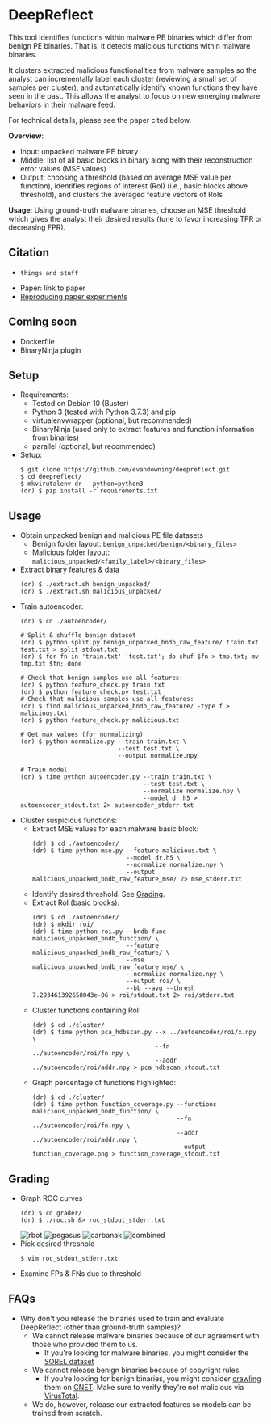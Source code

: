 # DeepReflect
This tool identifies functions within malware PE binaries which differ from benign PE binaries. That is, it detects malicious functions within malware binaries.

It clusters extracted malicious functionalities from malware samples so the analyst can incrementally label each cluster (reviewing a small set of samples per cluster), and automatically identify known functions they have seen in the past. This allows the analyst to focus on new emerging malware behaviors in their malware feed.

For technical details, please see the paper cited below.

**Overview**:
  - Input: unpacked malware PE binary
  - Middle: list of all basic blocks in binary along with their reconstruction error values (MSE values)
  - Output: choosing a threshold (based on average MSE value per function), identifies regions of interest (RoI) (i.e., basic blocks above threshold), and clusters the averaged feature vectors of RoIs

**Usage**: Using ground-truth malware binaries, choose an MSE threshold which gives the analyst their desired results (tune to favor increasing TPR or decreasing FPR).

## Citation
  - ```
    things and stuff
    ```
  - Paper: link to paper
  - [Reproducing paper experiments](reproducing_paper/README.md)

## Coming soon
  - Dockerfile
  - BinaryNinja plugin

## Setup
  - Requirements:
    - Tested on Debian 10 (Buster)
    - Python 3 (tested with Python 3.7.3) and pip
    - virtualenvwrapper (optional, but recommended)
    - BinaryNinja (used only to extract features and function information from binaries)
    - parallel (optional, but recommended)
  - Setup:
    ```
    $ git clone https://github.com/evandowning/deepreflect.git
    $ cd deepreflect/
    $ mkvirutalenv dr --python=python3
    (dr) $ pip install -r requirements.txt
    ```

## Usage
  - Obtain unpacked benign and malicious PE file datasets
    - Benign folder layout:    `benign_unpacked/benign/<binary_files>`
    - Malicious folder layout: `malicious_unpacked/<family_label>/<binary_files>`
  - Extract binary features & data
    ```
    (dr) $ ./extract.sh benign_unpacked/
    (dr) $ ./extract.sh malicious_unpacked/
    ```
  - Train autoencoder:
    ```
    (dr) $ cd ./autoencoder/

    # Split & shuffle benign dataset
    (dr) $ python split.py benign_unpacked_bndb_raw_feature/ train.txt test.txt > split_stdout.txt
    (dr) $ for fn in 'train.txt' 'test.txt'; do shuf $fn > tmp.txt; mv tmp.txt $fn; done

    # Check that benign samples use all features:
    (dr) $ python feature_check.py train.txt
    (dr) $ python feature_check.py test.txt
    # Check that malicious samples use all features:
    (dr) $ find malicious_unpacked_bndb_raw_feature/ -type f > malicious.txt
    (dr) $ python feature_check.py malicious.txt

    # Get max values (for normalizing)
    (dr) $ python normalize.py --train train.txt \
                               --test test.txt \
                               --output normalize.npy

    # Train model
    (dr) $ time python autoencoder.py --train train.txt \
                                      --test test.txt \
                                      --normalize normalize.npy \
                                      --model dr.h5 > autoencoder_stdout.txt 2> autoencoder_stderr.txt
    ```
  - Cluster suspicious functions:
    - Extract MSE values for each malware basic block:
      ```
      (dr) $ cd ./autoencoder/
      (dr) $ time python mse.py --feature malicious.txt \
                                --model dr.h5 \
                                --normalize normalize.npy \
                                --output malicious_unpacked_bndb_raw_feature_mse/ 2> mse_stderr.txt
      ```
    - Identify desired threshold. See [Grading](#grading).
    - Extract RoI (basic blocks):
      ```
      (dr) $ cd ./autoencoder/
      (dr) $ mkdir roi/
      (dr) $ time python roi.py --bndb-func malicious_unpacked_bndb_function/ \
                                --feature malicious_unpacked_bndb_raw_feature/ \
                                --mse malicious_unpacked_bndb_raw_feature_mse/ \
                                --normalize normalize.npy \
                                --output roi/ \
                                --bb --avg --thresh 7.293461392658043e-06 > roi/stdout.txt 2> roi/stderr.txt
      ```
    - Cluster functions containing RoI:
      ```
      (dr) $ cd ./cluster/
      (dr) $ time python pca_hdbscan.py --x ../autoencoder/roi/x.npy \
                                        --fn ../autoencoder/roi/fn.npy \
                                        --addr ../autoencoder/roi/addr.npy > pca_hdbscan_stdout.txt
      ```
    - Graph percentage of functions highlighted:
      ```
      (dr) $ cd ./cluster/
      (dr) $ time python function_coverage.py --functions malicious_unpacked_bndb_function/ \
                                              --fn ../autoencoder/roi/fn.npy \
                                              --addr ../autoencoder/roi/addr.npy \
                                              --output function_coverage.png > function_coverage_stdout.txt
      ```

## Grading
  - Graph ROC curves
    ```
    (dr) $ cd grader/
    (dr) $ ./roc.sh &> roc_stdout_stderr.txt
    ```
    ![rbot](grader/roc_rbot.png)
    ![pegasus](grader/roc_pegasus.png)
    ![carbanak](grader/roc_carbanak.png)
    ![combined](grader/roc_combined.png)
  - Pick desired threshold
    ```
    $ vim roc_stdout_stderr.txt
    ```
  - Examine FPs & FNs due to threshold

## FAQs
  - Why don't you release the binaries used to train and evaluate DeepReflect (other than ground-truth samples)?
    - We cannot release malware binaries because of our agreement with those who provided them to us.
      - If you're looking for malware binaries, you might consider the [SOREL dataset](https://github.com/sophos-ai/SOREL-20M)
    - We cannot release benign binaries because of copyright rules.
      - If you're looking for benign binaries, you might consider [crawling](https://github.com/evandowning/selenium-crawler) them on [CNET](https://download.cnet.com/windows/). Make sure to verify they're not malicious via [VirusTotal](https://www.virustotal.com/).
    - We do, however, release our extracted features so models can be trained from scratch.
